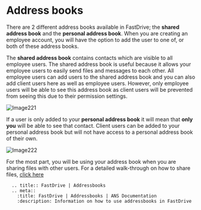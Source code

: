 # Address books

There are 2 different address books available in FastDrive; the __shared address book__ and the __personal address book__. When you are creating an employee account, you will have the option to add the user to one of, or both of these address books.

The __shared address book__ contains contacts which are visible to all employee users. The shared address book is useful because it allows your employee users to easily send files and messages to each other. All employee users can add users to the shared address book and you can also add client users here as well as employee users. However, only employee users will be able to see this address book as client users will be prevented from seeing this due to their permission settings.

![Image221](files/Image221.png)

If a user is only added to your __personal address book__ it will mean that __only you__ will be able to see that contact. Client users can be added to your personal address book but will not have access to a personal address book of their own.

![Image222](files/Image222.png)

For the most part, you will be using your address book when you are sharing files with other users. For a detailed walk-through on how to
share files, [click here](/desktop/fastdrive/sharingfiles)


```eval_rst
  .. title:: FastDrive | Addressbooks
  .. meta::
    :title: FastDrive | Addressbooks | ANS Documentation
    :description: Information on how to use addressbooks in FastDrive
```
